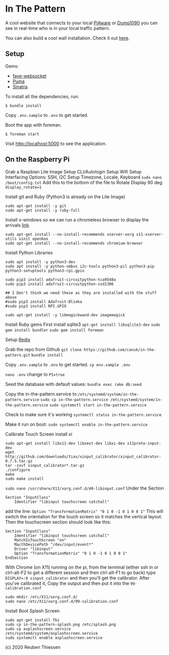 # In The Pattern

A cool website that connects to your local [PiAware](https://flightaware.com/adsb/piaware/build) or [Dump1090](https://github.com/antirez/dump1090) you can see in real-time who is in your local traffic pattern.

You can also build a cool wall installation. Check it out [here](https://www.inthepattern.net).

## Setup

Gems:
 - [faye-websocket](https://github.com/faye/faye-websocket-ruby)
 - [Puma](https://github.com/puma/puma)
 - [Sinatra](https://github.com/sinatra/sinatra).
 
To install all the dependencies, run:

```
$ bundle install
```

Copy `.env.sample` to `.env` to get started.

Boot the app with foreman.

```
$ foreman start
```

Visit <http://localhost:5000> to see the application.

## On the Raspberry Pi
Grab a Raspbian Lite Image
Setup CLI/Autologin
Setup Wifi
Setup Interfacing Options: SSH, I2C
Setup Timezone, Locale, Keyboard
`sudo nano /boot/config.txt`
Add this to the bottom of the file to Rotate Display 90 deg
`display_rotate=1`

Install git and Ruby (Python3 is already on the Lite Image)
```
sudo apt-get install -y git
sudo apt-get install -y ruby-full
```

Install x-windows so we can run a chromeless browser to display the arrivals [link](https://die-antwort.eu/techblog/2017-12-setup-raspberry-pi-for-kiosk-mode/)
```
sudo apt-get install --no-install-recommends xserver-xorg x11-xserver-utils xinit openbox
sudo apt-get install --no-install-recommends chromium-browser

```

Install Python Libraries
```
sudo apt install -y python3-dev
sudo apt install -y python-smbus i2c-tools python3-pil python3-pip python3-setuptools python3-rpi.gpio
   
sudo pip3 install adafruit-circuitpython-tca9548a
sudo pip3 install adafruit-circuitpython-ssd1306

## I Don't think we need these as they are installed with the stuff above
#sudo pip3 install Adafruit-Blinka
#sudo pip3 install RPI.GPIO

sudo apt-get install -y libmagickwand-dev imagemagick
```
   
Install Ruby gems
First install sqlite3
`apt-get install libsqlite3-dev`
`sudo gem install bundler`
`sudo gem install foreman`

Setup [Redis](https://habilisbest.com/install-redis-on-your-raspberrypi)

Grab the repo from Github
`git clone https://github.com/canuk/in-the-pattern.git`
`bundle install`

Copy `.env.sample` to `.env` to get started.
`cp env.sample .env`

`nano .env`
change to `PI=true`

Seed the database with default values:
`bundle exec rake db:seed`

Copy the in-the-pattern.service to `/etc/systemd/system/in-the-pattern.service`
`sudo cp in-the-pattern.service /etc/systemd/system/in-the-pattern.service`
`sudo systemctl start in-the-pattern.service`

Check to make sure it's working
`systemctl status in-the-pattern.service`

Make it run on boot:
`sudo systemctl enable in-the-pattern.service`


Calibrate Touch Screen
install xi
```
sudo apt-get install libx11-dev libxext-dev libxi-dev x11proto-input-dev 
wget http://github.com/downloads/tias/xinput_calibrator/xinput_calibrator-0.7.5.tar.gz
tar -zxvf xinput_calibrator*.tar.gz
./configure
make
sudo make install 
```

`sudo nano /usr/share/X11/xorg.conf.d/40-libinput.conf`
Under the Section
```
Section "InputClass"
    Identifier "libinput touchscreen catchall"
```
add the line: `Option "TransformationMatrix" "0 1 0 -1 0 1 0 0 1"`
This will switch the orientation for the touch screen so it matches the vertical layout. Then the touchscreen section should look like this:

```
Section "InputClass"
    Identifier "libinput touchscreen catchall"
    MatchIsTouchScreen "on"
    MacthDevicePath "/dev/input/event*"
    Driver "libinput"
    Option "TransformationMatrix" "0 1 0 -1 0 1 0 0 1"
EndSection
```

With Chrome (on X11) running on the pi, from the terminal (either ssh in or ctrl-alt-F2 to get a different session and then ctrl-alt-F1 to go back) type `DISPLAY=:0 xinput_calibrator` and then you'll get the calibrator.
After you've calibrated it, Copy the output and then put it into the `99-calibration.conf`
```
sudo mkdir /etc/X11/xorg.conf.d/
sudo nano /etc/X11/xorg.conf.d/99-calibration.conf
```

Install Boot Splash Screen
```
sudo apt-get install fbi
sudo cp in-the-pattern-splash.png /etc/splash.png
sudo cp asplashscreen.service /etc/systemd/system/asplashscreen.service
sudo systemctl enable asplashscreen.service
```


(c) 2020 Reuben Thiessen
